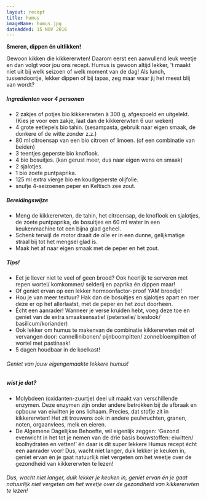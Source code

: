 ```yaml
---
layout: recept
title: humus
imageName: humus.jpg
dateAdded: 15 NOV 2016
---
```


**Smeren, dippen én uitlikken!**

Gewoon kikken die kikkererwten!
Daarom eerst een aanvullend leuk weetje en dan volgt voor jou ons recept. Humus is gewoon altijd lekker, 't maakt niet uit bij welk seizoen of welk moment van de dag! Als lunch, tussendoortje, lekker dippen of bij tapas, zeg maar waar jij het meest blij van wordt?

##### Ingredienten voor <span class="personen">4</span> personen

* <span class="volume">2</span> zakjes of potjes bio kikkererwten à <span class="volume">300</span> g, afgespoeld en uitgelekt. (Kies je voor een zakje, laat dan de kikkererwten 6 uur weken)
* <span class="volume">4</span> grote eetlepels bio tahin. (sesampasta, gebruik naar eigen smaak, de donkere of de witte zonder z.z.)
* <span class="volume">80</span> ml citroensap van een bio citroen of limoen. (of een combinatie van beiden)
* <span class="volume">3</span> teentjes geperste bio knoflook.
* <span class="volume">4</span> bio bosuitjes. (kan gerust meer, dus naar eigen wens en smaak)
* <span class="volume">2</span> sjalotjes.
* <span class="volume">1</span> bio zoete puntpaprika.
* <span class="volume">125</span> ml extra vierge bio en koudgeperste olijfolie.
* snufje 4-seizoenen peper en Keltisch zee zout.

##### Bereidingswijze
* Meng de kikkererwten, de tahin, het citroensap, de knoflook en sjalotjes, de zoete puntpaprika, de bosuitjes en 60 ml water in een keukenmachine tot een bijna glad geheel.
* Schenk terwijl de motor draait de olie er in een dunne, gelijkmatige straal bij tot het mengsel glad is.
* Maak het af naar eigen smaak met de peper en het zout.

##### Tips!
* Eet je liever niet te veel of geen brood?  Ook heerlijk te serveren met repen wortel/ komkommer/ selderij en paprika én dippen maar!
* Of geniet ervan op een lekker hormoonfactor-proof YAM broodje!
* Hou je van meer textuur? Hak dan de bosuitjes en sjalotjes apart en roer deze er op het allerlaatst, met de peper en het zout doorheen.
* Écht een aanrader! Wanneer je verse kruiden hebt, voeg deze toe en geniet van de extra smaaksensatie! (peterselie/ bieslook/ basilicum/koriander)
* Ook lekker om humus te makenvan de combinatie kikkererwten mét of vervangen door: cannellinibonen/ pijnboompitten/ zonnebloempitten of wortel met pastinaak!
* 5 dagen houdbaar in de koelkast!

###### Geniet van jouw eigengemaakte lekkere humus!

##### wist je dat?
* Molybdeen (oxidanten-zuurtje) deel uit maakt van verschillende enzymen. Deze enzymen zijn onder andere betrokken bij de afbraak en opbouw van eiwitten je ons lichaam. Precies, dat stofje zit in kikkererwten! Het zit trouwens ook in andere peulvruchten, granen, noten, orgaanvlees, melk en eieren.
* De Algemene Dagelijkse Behoefte, wil eigenlijk zeggen: ‘Gezond evenwicht in het tot je nemen van de drie basis bouwstoffen: eiwitten/ koolhydraten en vetten!’ én daar is dit super lekkere Humus recept écht een aanrader voor!
Dus, wacht niet langer, duik lekker je keuken in, geniet ervan én je gaat natuurlijk niet vergeten om het weetje over de gezondheid van kikkererwten te lezen!

###### Dus, wacht niet langer, duik lekker je keuken in, geniet ervan én je gaat natuurlijk niet vergeten om het weetje over de gezondheid van kikkererwten te lezen!
